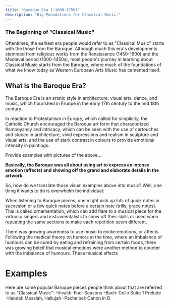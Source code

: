 ```yaml
---
title: "Baroque Era (~1600-1750)"
description: "Big Foundations for Classical Music."
---
```

### The Beginning of "Classical Music"
Oftentimes, the earliest era people would refer to as "Classical Music" starts with the those from the Baroque. Although much this era's developments stemmed from religious works from the Renaissance (1450-1600) and the Medieval period (1000-1450s), most people's journey in learning about Classical Music starts from the Baroque, where much of the foundations of what we know today as Western European Arts Music has cemented itself. 

## What is the Baroque Era?
The Baroque Era is an artstic style in architecture, visual arts, dance, and music, which flourished in Eruope in the early 17th century to the mid 18th century.

In reaction to Protestanism in Europe, which called for simplicity, the Catholic Church encouraged the Baroque art form that characterized flamboyancy and intricacy, which can be seen with the use of cartouches and stucco in architecture, vivid expressions and realism in sculpture and visual arts, and the use of stark contrast in colours to provide emotional intensity in paintings.

Provide examples with pictures of the above...

__Basically, the Baroque was all about using art to express an intense emotion (affects) and showing off the grand and elaborate details in the artwork.__

So, how do we translate those visual examples above into music? Well, one thing it wants to do is overwhelm the individual: 

When listening to Baroque pieces, one might pick up lots of quick notes in succesion or a few quick notes before a certain note (trills, grace notes). This is called ornamentation, which can add flare to a musical piece for the virtuoso singers and instramentalists to show off their skills or used when repeating the same sections to make each repetition seem different.

There was growing awareness to use music to evoke emotions, or affects. Following the medical theory on humors at the time, where an imbalance of humours can be cured by eating and refraining from certain foods, there was growing beleif that musical emotions were another method to counter with the imbalance of humours. These musical affects 

# Examples

Here are some popular Baroque pieces people think about that are referred to as "Classical Music":
-Vivaldi: Four Seasons
-Bach: Cello Suite 1 Prelude
-Handel: Messiah, Hallujah
-Pachelbel: Canon in D






